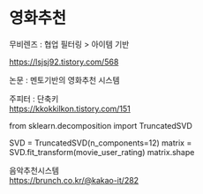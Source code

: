 # 영화추천  

무비렌즈 : 협업 필터링 > 아이템 기반  

https://lsjsj92.tistory.com/568
  
  

논문 : 멘토기반의 영화추천 시스템  

    
주피터 : 단축키  
https://kkokkilkon.tistory.com/151    



from sklearn.decomposition import TruncatedSVD

SVD = TruncatedSVD(n_components=12)
matrix = SVD.fit_transform(movie_user_rating)
matrix.shape  
 
   


음악추천시스템  
https://brunch.co.kr/@kakao-it/282   
  
  
